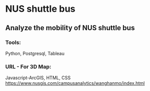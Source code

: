 # NUS shuttle bus

## Analyze the mobility of NUS shuttle bus

### Tools:
Python, Postgresql, Tableau

### URL - For 3D Map:
Javascript-ArcGIS, HTML, CSS
https://www.nusgis.com/campusanalytics/wanghanmo/index.html

